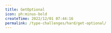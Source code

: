 ```yaml
---
title: GetOptional
icon: ph:minus-bold
createTime: 2022/12/01 07:44:16
permalink: /type-challenges/hard/get-optional/
---
```

